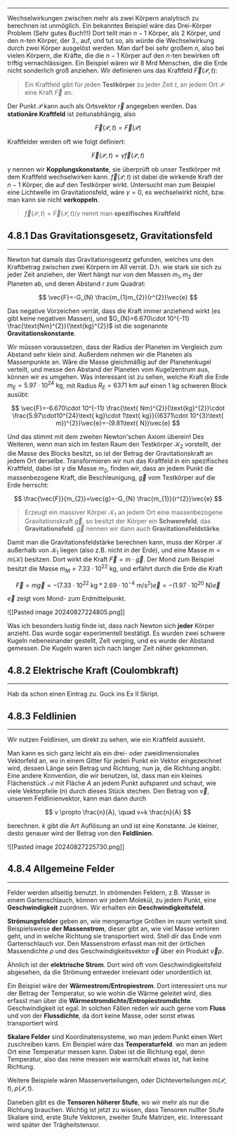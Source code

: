 ***

Wechselwirkungen zwischen mehr als zwei Körpern analytisch zu berechnen ist unmöglich. Ein bekanntes Beispiel wäre das Drei-Körper Problem (Sehr gutes Buch!!!) Dort teilt man $n-1$ Körper, als $2$ Körper, und den $n$-ten Körper, der $3.$, auf, und tut so, als würde die Wechselwirkung durch zwei Körper ausgelöst werden. Man darf bei sehr großem $n$, also bei vielen Körpern, die Kräfte, die die $n-1$ Körper auf den $n$-ten bewirken oft triftig vernachlässigen. Ein Beispiel wären wir $8\text{ Mrd}$ Menschen, die die Erde nicht sonderlich groß anziehen. Wir definieren uns das Kraftfeld $\vec{F}(\mathcal{P},t)$:

>Ein Kraftfeld gibt für jeden **Testkörper** zu jeder Zeit $t$, an jedem Ort $\mathcal{P}$ eine Kraft $\vec{F}$ an.

Der Punkt $\mathcal{P}$ kann auch als Ortsvektor $\vec{r}$ angegeben werden. Das **stationäre Kraftfeld** ist zeitunabhängig, also

$$
\vec{F}(\mathcal{P},t)=\vec{F}(\mathcal{P})
$$

Kraftfelder werden oft wie folgt definiert:

$$
\vec{F}(\mathcal{P},t)=\gamma  \vec{f}(\mathcal{P},t)
$$

$\gamma$ nennen wir **Kopplungskonstante**, sie überprüft ob unser Testkörper mit dem Kraftfeld wechselwirken kann. $\vec{f}(\mathcal{P},t)$ ist dabei die wirkende Kraft der $n-1$ Körper, die auf den Testkörper wirkt. Untersucht man zum Beispiel eine Lichtwelle im Gravitationsfeld, wäre $\gamma=0$, es wechselwirkt nicht, bzw. man kann sie nicht **verkoppeln**.

>$\vec{f}(\mathcal{P},t)=\vec{F}(\mathcal{P},t)/\gamma$ nennt man **spezifisches Kraftfeld**


##  4.8.1 Das Gravitationsgesetz, Gravitationsfeld
***

Newton hat damals das Gravitationsgesetz gefunden, welches uns den Kraftbetrag zwischen zwei Körpern im All verrät. D.h. wie stark sie sich zu jeder Zeit anziehen, der Wert hängt nur von den Massen $m_{1},m_{2}$ der Planeten ab, und deren Abstand $r$ zum Quadrat:

$$
\vec{F}=-G_{N}  \frac{m_{1}m_{2}}{r^{2}}\vec{e}
$$

Das negative Vorzeichen verrät, dass die Kraft immer anziehend wirkt (es gibt keine negativen Massen), und $G_{N}=6.670\cdot 10^{-11} \frac{\text{Nm}^{2}}{\text{kg}^{2}}$ ist die sogenannte **Gravitationskonstante**.

Wir müssen voraussetzen, dass der Radius der Planeten im Vergleich zum Abstand sehr klein sind. Außerdem nehmen wir die Planeten als Massenpunkte an. Wäre die Masse gleichmäßig auf der Planetenkugel verteilt, und messe den Abstand der Planeten vom Kugelzentrum aus, können wir es umgehen. Was interessant ist zu sehen, welche Kraft die Erde $m_{E}=5.97\cdot 10^{24}\text{ kg}$, mit Radius $R_{E}=6371\text{ km}$ auf einen $1\text{ kg}$ schweren Block ausübt:

$$
\vec{F}=-6.670\cdot 10^{-11} \frac{\text{ Nm}^{2}}{\text{kg}^{2}}\cdot \frac{5.97\cdot10^{24}\text{ kg}\cdot 1\text{ kg}}{(6371\cdot 10^{3}\text{ m})^{2}}\vec{e}=-(9.81\text{ N})\vec{e}
$$

Und das stimmt mit dem zweiten Newton'schen Axiom überein! Des Weiteren, wenn man sich im festen Raum den Testkörper $\mathcal{K}_{2}$ vorstellt, der die Masse des Blocks besitzt, so ist der Betrag der Gravitationskraft an jedem Ort derselbe. Transformieren wir nun das Kraftfeld in ein spezifisches Kraftfeld, dabei ist $\gamma$ die Masse $m_{2}$, finden wir, dass an jedem Punkt die massenbezogene Kraft, die Beschleunigung, $\vec{g}$ vom Testkörper auf die Erde herrscht:

$$
\frac{\vec{F}}{m_{2}}=\vec{g}=-G_{N} \frac{m_{1}}{r^{2}}\vec{e}
$$

> Erzeugt ein massiver Körper $\mathcal{K}_{1}$ an jedem Ort eine massenbezogene Gravitationskraft $\vec{g}$, so besitzt der Körper ein **Schwerefeld**, das **Gravitationsfeld**. $\vec{g}$ nennen wir dann auch **Gravitationsfeldstärke**.

Damit man die Gravitationsfeldstärke berechnen kann, muss der Körper $\mathcal{K}$ außerhalb von $\mathcal{K}_{1}$ liegen (also z.B. nicht *in* der Erde), und eine Masse $m=m(\mathcal{K})$ besitzen. Dort wirkt die Kraft $\vec{F}=m\cdot  \vec{g}$. Der Mond zum Beispiel besitzt die Masse $m_{M}=7.33\cdot 10^{22}\text{ kg}$, und erfährt durch die Erde die Kraft

$$
\vec{F}=m  \vec{g}=-(7.33\cdot 10^{22}\text{ kg}*2.69\cdot 10^{-4}\text{ m/s}^{2})\vec{e}=-(1.97\cdot 10^{20}\text{ N})\vec{e}
$$

$\vec{e}$ zeigt vom Mond- zum Erdmittelpunkt.

![[Pasted image 20240827224805.png]]

Was ich besonders lustig finde ist, dass nach Newton sich **jeder** Körper anzieht. Das wurde sogar experimentell bestätigt. Es wurden zwei schwere Kugeln nebeneinander gestellt, Zeit verging, und es wurde der Abstand gemessen. Die Kugeln waren sich nach langer Zeit näher gekommen.


## 4.8.2 Elektrische Kraft (Coulombkraft)
***

Hab da schon einen Eintrag zu. Guck ins Ex II Skript.


## 4.8.3 Feldlinien
***

Wir nutzen Feldlinien, um direkt zu sehen, wie ein Kraftfeld aussieht.

Man kann es sich ganz leicht als ein drei- oder zweidimensionales Vektorfeld an, wo in einem Gitter für jeden Punkt ein Vektor eingezeichnet wird, dessen Länge sein Betrag und Richtung, nun ja, die Richtung angibt.
Eine andere Konvention, die wir benutzen, ist, dass man ein kleines Flächenstück $\mathcal{A}$ mit Fläche $A$ an jedem Punkt aufspannt und schaut, wie viele Vektorpfeile ($n$) durch dieses Stück stechen. Den Betrag von $\vec{v}$, unserem Feldlinienvektor, kann man dann durch 

$$
v \propto \frac{n}{A}, \quad v=k \frac{n}{A}
$$

berechnen. $k$ gibt die Art Auflösung an und ist eine Konstante. Je kleiner, desto genauer wird der Betrag von den **Feldlinien**.

![[Pasted image 20240827225730.png]]


## 4.8.4 Allgemeine Felder
***

Felder werden allseitig benutzt. In strömenden Feldern, z.B. Wasser in einem Gartenschlauch, können wir jedem Molekül, zu jedem Punkt, eine **Geschwindigkeit** zuordnen. Wir erhalten ein **Geschwindigkeitsfeld**.

**Strömungsfelder** geben an, wie mengenartige Größen im raum verteilt sind. Beispielsweise **der Massenstrom**, dieser gibt an, wie viel Masse verloren geht, und in welche Richtung sie transportiert wird. Stell dir das Ende vom Gartenschlauch vor. Den Massenstrom erfasst man mit der örtlichen Massendichte $\rho$ und des Geschwindigkeitsvektor $\vec{v}$ über ein Produkt $\vec{v}\rho$.

Ähnlich ist der **elektrische Strom**. Dort wird oft vom Geschwindigkeitsfeld abgesehen, da die Strömung entweder irrelevant oder unordentlich ist.

Ein Beispiel wäre der **Wärmestrom/Entropiestrom**. Dort interessiert uns nur der Betrag der Temperatur, so wie wohin die Wärme geleitet wird, dies erfasst man über die **Wärmestromdichte/Entropiestromdichte**. Geschwindigkeit ist egal. In solchen Fällen reden wir auch gerne vom **Fluss** und von der **Flussdichte**, da dort keine Masse, oder sonst etwas transportiert wird.

**Skalare Felder** sind Koordinatensysteme, wo man jedem Punkt einen Wert zuschreiben kann. Ein Beispiel wäre das **Temperaturfeld**. wo man an jedem Ort eine Temperatur messen kann. Dabei ist die Richtung egal, denn Temperatur, also das reine messen wie warm/kalt etwas ist, hat keine Richtung.

Weitere Beispiele wären Massenverteilungen, oder Dichteverteilungen $m(\mathcal{P},t), \rho(\mathcal{P},t)$.

Daneben gibt es die **Tensoren höherer Stufe**, wo wir mehr als nur die Richtung brauchen. Wichtig ist jetzt zu wissen, dass Tensoren nullter Stufe Skalare sind, erste Stufe Vektoren, zweiter Stufe Matrizen, etc. Interessant wird später der Trägheitstensor.
